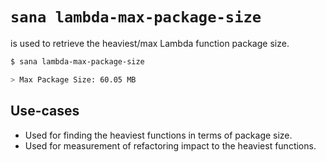 # `sana lambda-max-package-size`

is used to retrieve the heaviest/max Lambda function package size.

```sh
$ sana lambda-max-package-size

> Max Package Size: 60.05 MB
```

## Use-cases

- Used for finding the heaviest functions in terms of package size.
- Used for measurement of refactoring impact to the heaviest functions.
